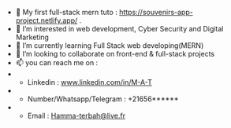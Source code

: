 - 👋 My first full-stack mern tuto : https://souvenirs-app-project.netlify.app/ .
- 👀 I’m interested in web development, Cyber Security and Digital Marketing 
- 🌱 I’m currently learning Full Stack web developing(MERN)
- 💞️ I’m looking to collaborate on front-end & full-stack projects
- 📫 you can reach me on : 
- + Linkedin : www.linkedin.com/in/M-A-T
- + Number/Whatsapp/Telegram : +21656******
- + Email : Hamma-terbah@live.fr

<!---
MarinosTBH/MarinosTBH is a ✨ special ✨ repository because its `README.md` (this file) appears on your GitHub profile.
You can click the Preview link to take a look at your changes.
--->
